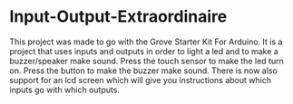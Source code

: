 # Input-Output-Extraordinaire
This project was made to go with the Grove Starter Kit For Arduino. It is a project that uses inputs and outputs in order to light a led and to make a buzzer/speaker make sound. Press the touch sensor to make the led turn on. Press the button to make the buzzer make sound. 
There is now also support for an lcd screen which will give you instructions about which inputs go with which outputs. 
